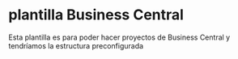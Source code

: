 # plantilla Business Central

Esta plantilla es para poder hacer proyectos de Business Central y tendríamos la estructura preconfigurada
